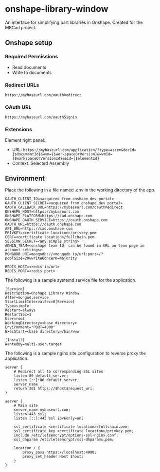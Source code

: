 # onshape-library-window
An interface for simplifying part libraries in Onshape. Created for the MKCad project.

## Onshape setup
### Required Permissions
- Read documents
- Write to documents

### Redirect URLs
`https://mybaseurl.com/oauthRedirect`

### OAuth URL
`https://mybaseurl.com/oauthSignin`

### Extensions
Element right panel: 
- URL: `https://mybaseurl.com/application/?type=assem&docId={$documentId}&wvm={$workspaceOrVersion}&wvmId={$workspaceOrVersionId}&eId={$elementId}`
- Context: Selected Assembly

## Environment
Place the following in a file named .env in the working directory of the app.
```
OAUTH_CLIENT_ID=<acquired from onshape dev portal>
OAUTH_CLIENT_SECRET=<acquired from onshape dev portal>
OAUTH_CALLBACK_URL=https://mybaseurl.com/oauthRedirect
ONSHAPE_HOST=https://mybaseurl.com
ONSHAPE_PLATFORM=https://cad.onshape.com
ONSHAPE_OAUTH_SERVICE=https://oauth.onshape.com
OAUTH_URL=https://oauth.onshape.com
API_URL=https://cad.onshape.com
PRIVKEY=<certificate location>/privkey.pem
CERT=<certificate location>/fullchain.pem
SESSION_SECRET=<any simple string>
ADMIN_TEAM=<onshape team ID, can be found in URL on team page in account settings>
MONGODB_URI=mongodb://<mongodb ip/url:port>/?poolSize=20&writeConcern=majority

REDIS_HOST=<redis ip/url>
REDIS_PORT=<redis port>
```
The following is a sample systemd service file for the application.
```
[Service]
Description=Onshape Library Window
After=mongod.service
StartLimitIntervalSec=0[Service]
Type=simple
Restart=always
RestartSec=1
User=root
WorkingDirectory=<base directory>
Environment="PORT=4000"
ExecStart=<base directory>/bin/www

[Install]
WantedBy=multi-user.target
```
The following is a sample nginx site configuration to reverse proxy the application.
```
server {
    # Redirect all to corresponding SSL sites
    listen 80 default_server;
    listen [::]:80 default_server;
    server_name _;
    return 301 https://$host$request_uri;
}

server {
    # Main site
    server_name mybaseurl.com;
    listen 443 ssl;
    listen [::]:443 ssl ipv6only=on;

    ssl_certificate <certificate location>/fullchain.pem;
    ssl_certificate_key <certificate location>/privkey.pem;
    include /etc/letsencrypt/options-ssl-nginx.conf;
    ssl_dhparam /etc/letsencrypt/ssl-dhparams.pem;

    location / {
        proxy_pass https://localhost:4000;
        proxy_set_header Host $host;
    }
}
```